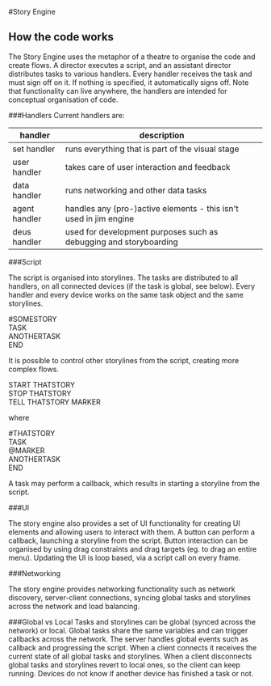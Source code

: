 #Story Engine

## How the code works

The Story Engine uses the metaphor of a theatre to organise the code and create flows. A director executes a script, and an assistant director distributes tasks to various handlers. Every handler receives the task and must sign off on it. If nothing is specified, it automatically signs off. Note that functionality can live anywhere, the handlers are intended for conceptual organisation of code. 

###Handlers
Current handlers are: 

|handler|description|
---|---|
|set handler | runs everything that is part of the visual stage |
|user handler | takes care of user interaction and feedback |
|data handler| runs networking and other data tasks |
|agent handler| handles any (pro-)active elements - this isn't used in jim engine |
| deus handler | used for development purposes such as debugging and storyboarding |


###Script

The script is organised into storylines. The tasks are distributed to all handlers, on all connected devices (if the task is global, see below). Every handler and every device works on the same task object and the same storylines.

\#SOMESTORY  
TASK  
ANOTHERTASK  
END  

It is possible to control other storylines from the script, creating more complex flows.

START THATSTORY  
STOP THATSTORY  
TELL THATSTORY MARKER

where

\#THATSTORY   
TASK    
@MARKER  
ANOTHERTASK    
END  

A task may perform a callback, which results in starting a storyline from the script. 

###UI

The story engine also provides a set of UI functionality for creating UI elements and allowing users to interact with them. A button can perform a callback, launching a storyline from the script. Button interaction can be organised by using drag constraints and drag targets (eg. to drag an entire menu). Updating the UI is loop based, via a script call on every frame.

###Networking

The story engine provides networking functionality such as network discovery, server-client connections, syncing global tasks and storylines across the network and load balancing.


###Global vs Local
Tasks and storylines can be global (synced across the network) or local. Global tasks share the same variables and can trigger callbacks across the network. The server handles global events such as callback and progressing the script. When a client connects it receives the current state of all global tasks and storylines. When a client disconnects global tasks and storylines revert to local ones, so the client can keep running. Devices do not know if another device has finished a task or not.




